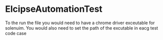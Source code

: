 # ElcipseAutomationTest
To the run the file you would need to have a chrome driver exceutable for solenuim.
You would also need to set the path of the excutable in eacg test code case

